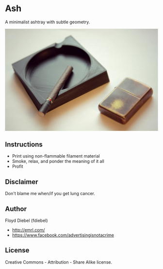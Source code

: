 Ash
=============

A minimalist ashtray with subtle geometry.

![Image](https://github.com/fdiebel/ash/blob/master/img/01a.jpg)

Instructions
--------
* Print using non-flammable filament material
* Smoke, relax, and ponder the meaning of it all
* Profit

Disclaimer
--------
Don't blame me when/if you get lung cancer.

Author
--------
Floyd Diebel (fdiebel)
* <http://emrl.com/>
* <https://www.facebook.com/advertisingisnotacrime> 

License
--------
Creative Commons - Attribution - Share Alike license.  
